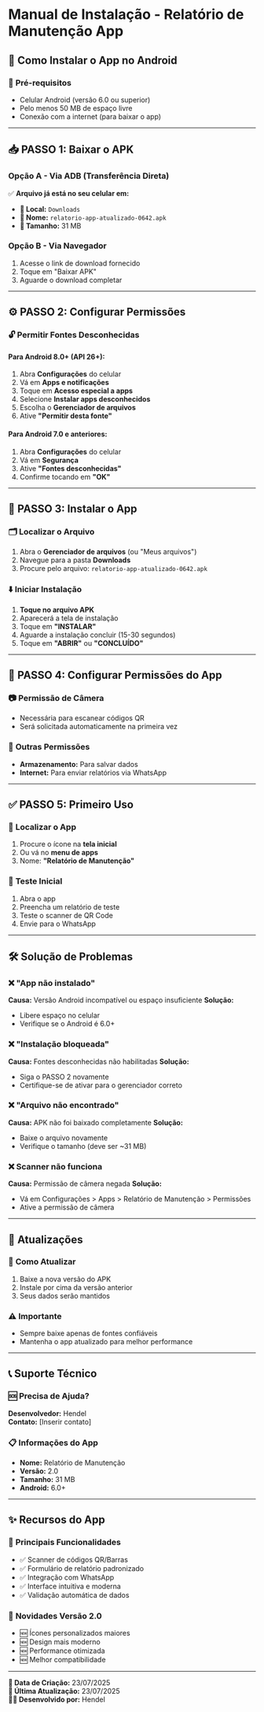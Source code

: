 # Manual de Instalação - Relatório de Manutenção App

## 📱 Como Instalar o App no Android

### 🔧 **Pré-requisitos**
- Celular Android (versão 6.0 ou superior)
- Pelo menos 50 MB de espaço livre
- Conexão com a internet (para baixar o app)

---

## 📥 **PASSO 1: Baixar o APK**

### Opção A - Via ADB (Transferência Direta)
✅ **Arquivo já está no seu celular em:**
- **📂 Local:** `Downloads`
- **📄 Nome:** `relatorio-app-atualizado-0642.apk`
- **📏 Tamanho:** 31 MB

### Opção B - Via Navegador
1. Acesse o link de download fornecido
2. Toque em "Baixar APK"
3. Aguarde o download completar

---

## ⚙️ **PASSO 2: Configurar Permissões**

### 🔓 **Permitir Fontes Desconhecidas**

#### Para Android 8.0+ (API 26+):
1. Abra **Configurações** do celular
2. Vá em **Apps e notificações**
3. Toque em **Acesso especial a apps**
4. Selecione **Instalar apps desconhecidos**
5. Escolha o **Gerenciador de arquivos**
6. Ative **"Permitir desta fonte"**

#### Para Android 7.0 e anteriores:
1. Abra **Configurações** do celular
2. Vá em **Segurança**
3. Ative **"Fontes desconhecidas"**
4. Confirme tocando em **"OK"**

---

## 📲 **PASSO 3: Instalar o App**

### 🗂️ **Localizar o Arquivo**
1. Abra o **Gerenciador de arquivos** (ou "Meus arquivos")
2. Navegue para a pasta **Downloads**
3. Procure pelo arquivo: `relatorio-app-atualizado-0642.apk`

### ⬇️ **Iniciar Instalação**
1. **Toque no arquivo APK**
2. Aparecerá a tela de instalação
3. Toque em **"INSTALAR"**
4. Aguarde a instalação concluir (15-30 segundos)
5. Toque em **"ABRIR"** ou **"CONCLUÍDO"**

---

## 🎯 **PASSO 4: Configurar Permissões do App**

### 📷 **Permissão de Câmera**
- Necessária para escanear códigos QR
- Será solicitada automaticamente na primeira vez

### 📱 **Outras Permissões**
- **Armazenamento:** Para salvar dados
- **Internet:** Para enviar relatórios via WhatsApp

---

## ✅ **PASSO 5: Primeiro Uso**

### 🚀 **Localizar o App**
1. Procure o ícone na **tela inicial**
2. Ou vá no **menu de apps**
3. Nome: **"Relatório de Manutenção"**

### 📝 **Teste Inicial**
1. Abra o app
2. Preencha um relatório de teste
3. Teste o scanner de QR Code
4. Envie para o WhatsApp

---

## 🛠️ **Solução de Problemas**

### ❌ **"App não instalado"**
**Causa:** Versão Android incompatível ou espaço insuficiente
**Solução:** 
- Libere espaço no celular
- Verifique se o Android é 6.0+

### ❌ **"Instalação bloqueada"**
**Causa:** Fontes desconhecidas não habilitadas
**Solução:** 
- Siga o PASSO 2 novamente
- Certifique-se de ativar para o gerenciador correto

### ❌ **"Arquivo não encontrado"**
**Causa:** APK não foi baixado completamente
**Solução:** 
- Baixe o arquivo novamente
- Verifique o tamanho (deve ser ~31 MB)

### ❌ **Scanner não funciona**
**Causa:** Permissão de câmera negada
**Solução:** 
- Vá em Configurações > Apps > Relatório de Manutenção > Permissões
- Ative a permissão de câmera

---

## 🔄 **Atualizações**

### 📲 **Como Atualizar**
1. Baixe a nova versão do APK
2. Instale por cima da versão anterior
3. Seus dados serão mantidos

### ⚠️ **Importante**
- Sempre baixe apenas de fontes confiáveis
- Mantenha o app atualizado para melhor performance

---

## 📞 **Suporte Técnico**

### 🆘 **Precisa de Ajuda?**
**Desenvolvedor:** Hendel  
**Contato:** [Inserir contato]

### 📋 **Informações do App**
- **Nome:** Relatório de Manutenção
- **Versão:** 2.0
- **Tamanho:** 31 MB
- **Android:** 6.0+

---

## ✨ **Recursos do App**

### 🎯 **Principais Funcionalidades**
- ✅ Scanner de códigos QR/Barras
- ✅ Formulário de relatório padronizado
- ✅ Integração com WhatsApp
- ✅ Interface intuitiva e moderna
- ✅ Validação automática de dados

### 🎨 **Novidades Versão 2.0**
- 🆕 Ícones personalizados maiores
- 🆕 Design mais moderno
- 🆕 Performance otimizada
- 🆕 Melhor compatibilidade

---

**📅 Data de Criação:** 23/07/2025  
**🔄 Última Atualização:** 23/07/2025  
**👨‍💻 Desenvolvido por:** Hendel
